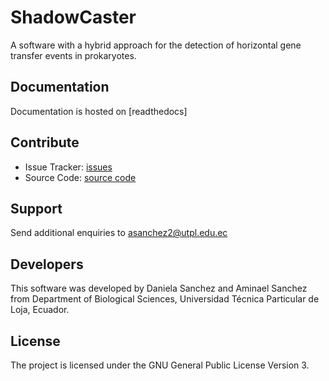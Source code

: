 ShadowCaster
========
A software with a hybrid approach for the detection of horizontal gene transfer events in prokaryotes.

Documentation
-------------

Documentation is hosted on [readthedocs]


Contribute
----------

- Issue Tracker: [issues](https://github.com/dani2s/ShadowCaster/issues)
- Source Code: [source code](https://github.com/dani2s/ShadowCaster)

Support
-------

Send additional enquiries to asanchez2@utpl.edu.ec

Developers
----------

This software was developed by Daniela Sanchez and Aminael Sanchez from Department of Biological Sciences, Universidad Técnica Particular de Loja, Ecuador.

License
-------

The project is licensed under the GNU General Public License Version 3.